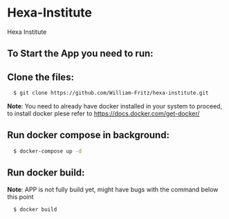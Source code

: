 # Hexa-Institute
Hexa Institute

## To Start the App you need to run:

## Clone the files:
```sh
  $ git clone https://github.com/William-Fritz/hexa-institute.git
```
**Note**: You need to already have docker installed in your system to proceed, to install docker plese refer to https://docs.docker.com/get-docker/

## Run docker compose in background:
```sh
  $ docker-compose up -d
```
## Run docker build:
**Note**: APP is not fully build yet, might have bugs with the command below this point
```sh
  $ docker build
```

